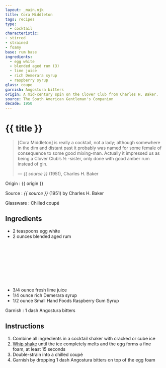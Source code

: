 ```yaml
---
layout: _main.njk
title: Cora Middleton
tags: recipes
type:
  - cocktail
characteristic:
- stirred
- strained
- foamy
base: rum base
ingredients:
  - egg white
  - blended aged rum (3)
  - lime juice
  - rich Demerara syrup
  - raspberry syrup
glass: coupe
garnish: Angostura bitters
origin: A mid-century spin on the Clover Club from Charles H. Baker.
source: The South American Gentleman's Companion
decade: 1950
---
```

<!-- markdownlint-disable MD025 -->
# {{ title }}
<!-- markdownlint-disable MD025 -->

> [Cora Middleton] is really a cocktail, not a lady; although somewhere in the dim and distant past it probably was named for some female of consequence to some good mixing-man. Actually it impressed us as being a Clover Club’s &frac12;
> -sister, only done with good amber rum instead of gin.
>
> — <cite>{{ source }}</cite> (1951), Charles H. Baker

Origin
  : {{ origin }}

Source
  : <cite>{{ source }}</cite> (1951) by Charles H. Baker

Glassware
  : Chilled coupé

## Ingredients

* 2 teaspoons egg white
* 2 ounces blended aged rum<icon-l space="1em" class="bigger" label="(3)"><span class="with-icon"><svg class="icon"><use href="/assets/images/icons/circle-3.svg#circle-3"></use></svg></span></icon-l>
* 3/4 ounce fresh lime juice
* 1/4 ounce rich Demerara syrup
* 1/2 ounce Small Hand Foods Raspberry Gum Syrup

Garnish
  : 1 dash Angostura bitters

## Instructions

1. Combine all ingredients in a cocktail shaker with cracked or cube ice
2. <a href="https://punchdrink.com/articles/who-said-whip-shake-ramos-gin-fizz-cocktail-technique/" target="_blank" rel="external noopener">Whip shake</a> until the ice completely melts and the egg forms a fine foam, at least 15 seconds
3. Double-strain into a chilled coupé
4. Garnish by dropping 1 dash Angostura bitters on top of the egg foam
